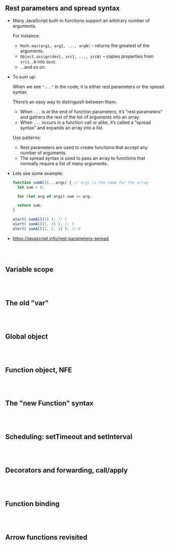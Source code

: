 ## Rest parameters and spread syntax

- Many JavaScript built-in functions support an arbitrary number of arguments.
  
  For instance:
  - `Math.max(arg1, arg2, ..., argN)` – returns the greatest of the arguments.
  - `Object.assign(dest, src1, ..., srcN)` – copies properties from `src1..N` into `dest`.
  - …and so on.

- To sum up:
  
  When we see `"..."` in the code, it is either rest parameters or the spread syntax.
  
  There’s an easy way to distinguish between them:
  - When `...` is at the end of function parameters, it’s “rest parameters” and gathers the rest of the list of arguments into an array.
  - When `...` occurs in a function call or alike, it’s called a “spread syntax” and expands an array into a list.
  
  Use patterns:
  - Rest parameters are used to create functions that accept any number of arguments.
  - The spread syntax is used to pass an array to functions that normally require a list of many arguments.

- Lets see some example:
  ```js
  function sumAll(...args) { // args is the name for the array
    let sum = 0;

    for (let arg of args) sum += arg;

    return sum;
  }

  alert( sumAll(1) ); // 1
  alert( sumAll(1, 2) ); // 3
  alert( sumAll(1, 2, 3) ); // 6
  ```

- https://javascript.info/rest-parameters-spread

<br>
<br>

## Variable scope


<br>
<br>

## The old "var"


<br>
<br>

## Global object

<br>
<br>

## Function object, NFE

<br>
<br>

## The "new Function" syntax

<br>
<br>

## Scheduling: setTimeout and setInterval

<br>
<br>

## Decorators and forwarding, call/apply

<bR>
<br>
  
## Function binding

<bR>
<br>
  
## Arrow functions revisited
